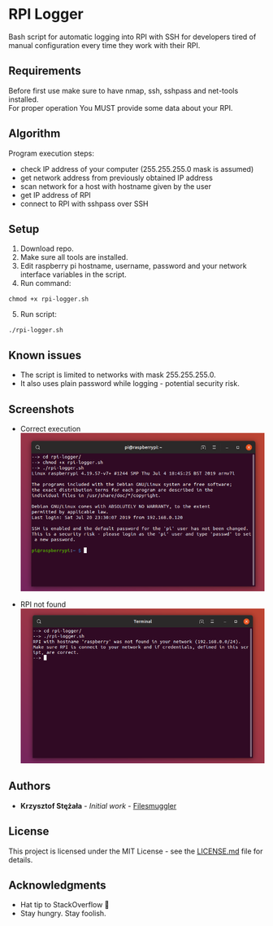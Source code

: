 # RPI Logger
Bash script for automatic logging into RPI with SSH for developers tired of manual configuration every time they work with their RPI.

## Requirements 
Before first use make sure to have nmap, ssh, sshpass and net-tools installed.  
For proper operation You MUST provide some data about your RPI.

## Algorithm
Program execution steps:
  - check IP address of your computer (255.255.255.0 mask is assumed)
  - get network address from previously obtained IP address
  - scan network for a host with hostname given by the user
  - get IP address of RPI 
  - connect to RPI with sshpass over SSH

## Setup

1. Download repo.
2. Make sure all tools are installed.
3. Edit raspberry pi hostname, username, password and your network interface variables in the script.
4. Run command:
```
chmod +x rpi-logger.sh
```
5. Run script:
```
./rpi-logger.sh
```

## Known issues

- The script is limited to networks with mask 255.255.255.0.
- It also uses plain password while logging - potential security risk.

## Screenshots
* Correct execution ![RPI Logger Execution](screenshots/rpi-logger-1.png)

* RPI not found ![RPI Logger Error](screenshots/rpi-logger-2.png)

## Authors

* **Krzysztof Stężała** - *Initial work* - [Filesmuggler](https://github.com/filesmuggler)

## License

This project is licensed under the MIT License - see the [LICENSE.md](LICENSE.md) file for details.

## Acknowledgments

* Hat tip to StackOverflow 🎩
* Stay hungry. Stay foolish.

